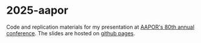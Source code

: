 # 2025-aapor

Code and replication materials for my presentation at [AAPOR's 80th annual conference](https://aapor.org/aapor-80th-annual-conference/). The slides are hosted on [github pages](https://markjrieke.github.io/2025-aapor/).

